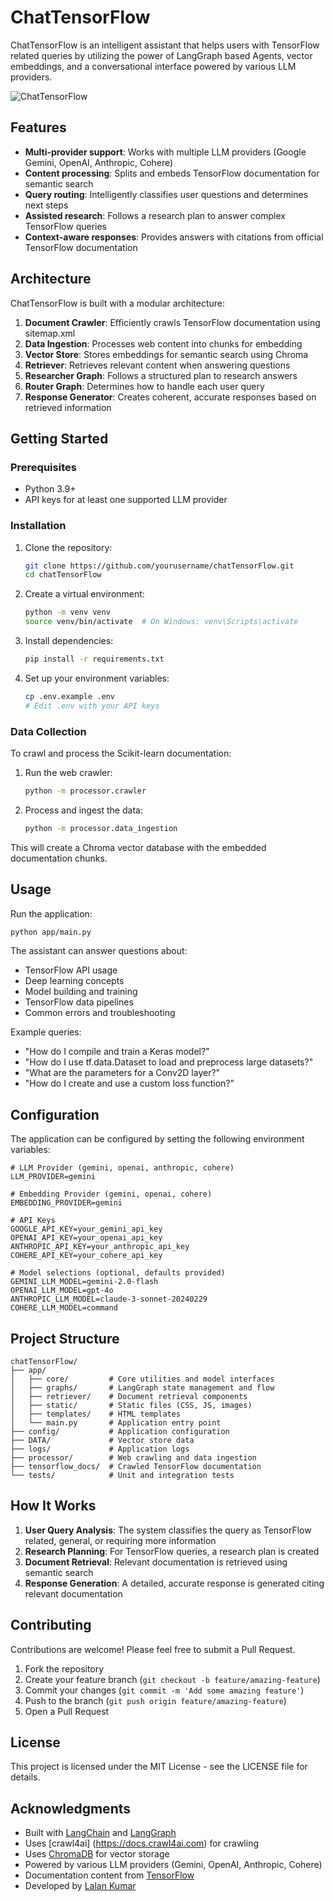# ChatTensorFlow

ChatTensorFlow is an intelligent assistant that helps users with TensorFlow related queries by utilizing the power of LangGraph based Agents, vector embeddings, and a conversational interface powered by various LLM providers.

![ChatTensorFlow](https://via.placeholder.com/800x400?text=ChatTensorFlow+Assistant)

## Features

- **Multi-provider support**: Works with multiple LLM providers (Google Gemini, OpenAI, Anthropic, Cohere) 
- **Content processing**: Splits and embeds TensorFlow documentation for semantic search
- **Query routing**: Intelligently classifies user questions and determines next steps
- **Assisted research**: Follows a research plan to answer complex TensorFlow queries
- **Context-aware responses**: Provides answers with citations from official TensorFlow documentation

## Architecture

ChatTensorFlow is built with a modular architecture:

1. **Document Crawler**: Efficiently crawls TensorFlow documentation using sitemap.xml
2. **Data Ingestion**: Processes web content into chunks for embedding
3. **Vector Store**: Stores embeddings for semantic search using Chroma
4. **Retriever**: Retrieves relevant content when answering questions
5. **Researcher Graph**: Follows a structured plan to research answers
6. **Router Graph**: Determines how to handle each user query
7. **Response Generator**: Creates coherent, accurate responses based on retrieved information

## Getting Started

### Prerequisites

- Python 3.9+
- API keys for at least one supported LLM provider

### Installation

1. Clone the repository:
   ```bash
   git clone https://github.com/yourusername/chatTensorFlow.git
   cd chatTensorFlow
   ```

2. Create a virtual environment:
   ```bash
   python -m venv venv
   source venv/bin/activate  # On Windows: venv\Scripts\activate
   ```

3. Install dependencies:
   ```bash
   pip install -r requirements.txt
   ```

4. Set up your environment variables:
   ```bash
   cp .env.example .env
   # Edit .env with your API keys
   ```

### Data Collection

To crawl and process the Scikit-learn documentation:

1. Run the web crawler:
   ```bash
   python -m processor.crawler
   ```

2. Process and ingest the data:
   ```bash
   python -m processor.data_ingestion
   ```

This will create a Chroma vector database with the embedded documentation chunks.

## Usage

Run the application:

```bash
python app/main.py
```

The assistant can answer questions about:
- TensorFlow API usage
- Deep learning concepts
- Model building and training
- TensorFlow data pipelines
- Common errors and troubleshooting

Example queries:
- "How do I compile and train a Keras model?"
- "How do I use tf.data.Dataset to load and preprocess large datasets?"
- "What are the parameters for a Conv2D layer?"
- "How do I create and use a custom loss function?"

## Configuration

The application can be configured by setting the following environment variables:

```
# LLM Provider (gemini, openai, anthropic, cohere)
LLM_PROVIDER=gemini

# Embedding Provider (gemini, openai, cohere)
EMBEDDING_PROVIDER=gemini

# API Keys
GOOGLE_API_KEY=your_gemini_api_key
OPENAI_API_KEY=your_openai_api_key
ANTHROPIC_API_KEY=your_anthropic_api_key
COHERE_API_KEY=your_cohere_api_key

# Model selections (optional, defaults provided)
GEMINI_LLM_MODEL=gemini-2.0-flash
OPENAI_LLM_MODEL=gpt-4o
ANTHROPIC_LLM_MODEL=claude-3-sonnet-20240229
COHERE_LLM_MODEL=command
```

## Project Structure

```
chatTensorFlow/
├── app/
│   ├── core/         # Core utilities and model interfaces
│   ├── graphs/       # LangGraph state management and flow
│   ├── retriever/    # Document retrieval components
│   ├── static/       # Static files (CSS, JS, images)
│   ├── templates/    # HTML templates
│   └── main.py       # Application entry point
├── config/           # Application configuration
├── DATA/             # Vector store data
├── logs/             # Application logs
├── processor/        # Web crawling and data ingestion
├── tensorflow_docs/  # Crawled TensorFlow documentation
└── tests/            # Unit and integration tests
```

## How It Works

1. **User Query Analysis**: The system classifies the query as TensorFlow related, general, or requiring more information
2. **Research Planning**: For TensorFlow queries, a research plan is created
3. **Document Retrieval**: Relevant documentation is retrieved using semantic search
4. **Response Generation**: A detailed, accurate response is generated citing relevant documentation

## Contributing

Contributions are welcome! Please feel free to submit a Pull Request.

1. Fork the repository
2. Create your feature branch (`git checkout -b feature/amazing-feature`)
3. Commit your changes (`git commit -m 'Add some amazing feature'`)
4. Push to the branch (`git push origin feature/amazing-feature`)
5. Open a Pull Request

## License

This project is licensed under the MIT License - see the LICENSE file for details.

## Acknowledgments

- Built with [LangChain](https://github.com/langchain-ai/langchain) and [LangGraph](https://github.com/langchain-ai/langgraph)
- Uses [crawl4ai] (https://docs.crawl4ai.com) for crawling
- Uses [ChromaDB](https://github.com/chroma-core/chroma) for vector storage
- Powered by various LLM providers (Gemini, OpenAI, Anthropic, Cohere)
- Documentation content from [TensorFlow](https://www.tensorflow.org/)
- Developed by [Lalan Kumar](https://github.com/kumar8074)
